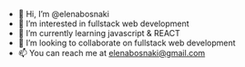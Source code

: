 - 👋 Hi, I’m @elenabosnaki
- 👀 I’m interested in fullstack web development
- 🌱 I’m currently learning javascript & REACT
- 💞️ I’m looking to collaborate on fullstack web development
- 📫 You can reach me at <elenabosnaki@gmail.com>

<!---
elenabosnaki/elenabosnaki is a ✨ special ✨ repository because its `README.md` (this file) appears on your GitHub profile.
You can click the Preview link to take a look at your changes.
--->
